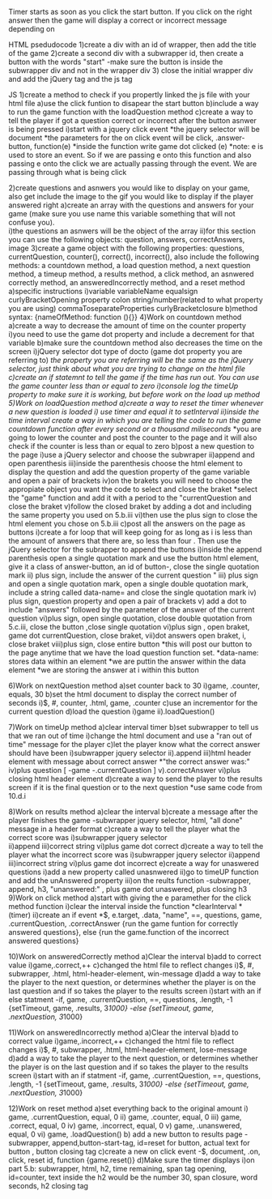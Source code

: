 Timer starts as soon as you click the start button. If you click on the right answer then the game will display a correct or incorrect message depending on 

HTML psedudocode
1)create a div with an id of wrapper, then add the title of the game
2)create a second div with a subwrapper id, then create a button with the words "start" 
    -make sure the button is inside the subwrapper div and not in the wrapper div
3) close the initial wrapper div and add the jQuery tag and the  js tag 

JS 
1)create a method to check if you propertly linked the js file with your html file 
    a)use the click funtion to disapear the start button
    b)include a way to run the game function with the loadQuestion method
    c)create a way to tell the player if got a question correct or incorrect after the button asnwer is being pressed <!--work here after completing 5.c.viii-->
        i)start with a jquery click event
            *the jquery selector will be document
            *the parameters for the on click event will be click, .answer-button, function(e)
            *inside the function write game dot clicked (e)
                *note: e is used to store an event. So if we are passing e onto this function and also passing e onto the click we are actually passing through the event. We are passing through what is being click <!--move to 9)click method-->

2)create questions and asnwers you would like to display on your game, also get include the image to the gif you would like to display if the player answered right
    a)create an array with the questions and answers for your game (make sure you use name this variable something that will not confuse you).  
        i)the questions an asnwers will be the object of the array
        ii)for this section you can use the following objects: question, answers, correctAnswers, image
3)create a game object with the following properties: questions, currentQuestion, counter(<!--here you are setting up how much time you want the player to have in order to answer a question-->), correct(<!--keeps track of correct answers-->), incorrect(<!--keeps track of incorrect answers the player makes-->), also include the following methods: a countdown method, a load question method, a next question method, a timeup method, a results method, a click method, an asnwered correctly method, an answeredIncorrectly method, and a reset method
    a)specific instructions 
        i)variable  variableName   equalsign    curlyBracketOpening     property        colon       string/number(related to what property you are using)       commaToseparateProperties   curlyBracketclosure
    b)method syntax: {nameOfMethod: function (){}}
4)Work on countdown method
    a)create a way to decrease the amount of time on the counter property
        i)you need to use the game dot property and include a decrement for that variable
    b)make sure the countdown method also decreases the time on the screen
        i)jQuery selector   dot     type of docto   (game dot property you are referring to)
            *the property you are referring will be the same as the jQuery selector, just think about what you are trying to change on the html file
    c)create an if statemnt to tell the game if the time has run out. You can use the game counter less than or equal to zero 
        i)console log the timeUp property to make sure it is working, but before work on the load up method
5)Work on loadQuestion  method
    a)create a way to reset the timer whenever a new question is loaded
        i) use timer and equal it to setInterval
        ii)inside the time interval create a way in which you are telling the code to run the game countdown function after every second or a thousand miliseconds*
            *you are going to lower the counter and post the counter to the page and it will also check if the counter is less than or equal to zero 
    b)post a new question to the page
        i)use a jQuery selector and choose the subwraper
        ii)append and open parenthesis
        iii)inside the parenthesis choose the html element to display the question and add the question property of the game variable and open a pair of brackets
        iv)on the brakets you will need to choose the appropiate object you want the code to select and close the braket
            *select the "game" function and add it with a period to the "currentQuestion and close the braket
        v)follow the closed braket by adding a dot and including the same property you used on 5.b.iii
        vi)then use the plus sign to close the html element you chose on 5.b.iii
    c)post all the answers on the page as buttons
        i)create a for loop that will keep going for as long as i is less than the amount of answers that there are, so less than four <!--i=0,i<question[game.Currentquestion].answers.length, i++-->. Then use the jQuery selector for the subrapper to append  the buttons
        i)inside the append parenthesis open a single quotation mark and use the button html element, give it a class of answer-button, an id of button-, close the single quotation mark
        ii) plus sign, include the answer of the current question <!--i-->"
        iii) plus sign and open a single quotation mark, open a single double quotation mark, include a string called data-name= <!--make sure you open a string by putting a single double quotation mark--> and close the single quotation mark
        iv) plus sign, question property <!--the question property starts with a single quotation bracket--> and open a pair of brackets <!--[Inside the brackets you will add the game dot currentQuestions]-->
        v) add a dot to include "answers" followed by the parameter of the answer of the current question
        vi)plus sign, open single quotation, close double quotation from 5.c.iii, close the button <!--'>'-->,close single quotation
        vi)plus sign <!--question-->, open braket, game dot currentQuestion, close braket, 
        vii)dot answers open braket, i, close braket
        viii)plus sign, close entire button <!--'</button>'--> *this will post our button to the page anytime that we have the load question function set.
            *data-name: stores data within an element
                *we are puttin the answer within the data element
            *we are storing the answer at i within this button
        <!--move to 1.c-->
             
6)Work on  nextQuestion method
    a)set counter back to 30 <!--this way the counter will go back to 30 after each question, otherwise the seconds from previous question would remain -->
        i)game, .counter, equals, 30
    b)set the html document to display the correct number of seconds
        i)$, #, counter, .html, game, .counter
    c)use an incrementor for the current question
    d)load the question 
        i)game
        ii).loadQuestion()
    <!--move to 7-->

7)Work on timeUp method
    a)clear interval timer
    b)set subwrapper to tell us that we ran out of time
        i)change the html document and use a "ran out of time" message for the player <!--see 10.c.i for reference-->
    c)let the player know what the correct answer should have been
        i)subwrapper jquery selector
        ii).append
        iii)html header element with message about correct answer 
            *"the correct answer was:"
        iv)plus question [
            -game
            -.currentQuestion
        ]
        v).correctAnswer
        vi)plus closing html header element
    d)create a way to send the player to the results screen if it is the final question or to the next question
        *use same code from 10.d.i 
    <!--move to 8-->


8)Work on results method
    a)clear the interval
    b)create a message after the player finishes the game
        -subwrapper jquery selector, html, "all done" message in a header format
    c)create a way to tell the player what the correct score was 
        i)subwrapper jquery selector  
        ii)append
        iii)correct string
        vi)plus game dot correct
    d)create a way to tell the player what the incorrect score was 
        i)subwrapper jquery selector
        ii)append
        iii)incorrect string
        vi)plus game dot incorrect
    e)create a way for unaswered questions
        i)add a new property called unasnwered <!--place it on step 3-->
        ii)go to timeUP function and add the unAnswered property <!--game.unanswered++-->
        iii)on the reults function 
            -subwrapper, append, h3, "unanswered:" , plus game dot unaswered, plus closing h3
        <!--move to step12-->
9)Work on click method
    a)start with giving the e paramether for the click method function
        i)clear the interval inside the function <!--we are clearing the interval because we don't want the timer to be running after we already clicked the button. We want it to stop at that point-->
            *clearInterval
            *(timer)
        ii)create an if event <!--think on what is it that you clicked-->
            *$, e.target, .data, "name", ==, questions, game, .currentQuestion, .correctAnswer {run the game funtion for correctly answered questions}, else {run the game.function of the incorrect answered questions}
            <!--At this point go to 10 and 11 console log them with either win or lose message to make sure it is working-->

10)Work on answeredCorrectly method
    a)Clear the interval
    b)add to correct value
        i)game,.correct,++
    c)changed the html file to reflect changes
        i)$, #, subwrapper, .html, html-header-element, win-message
    d)add a way to take the player to the next question, or determines whether the player is on the last question and if so takes the player to the results screen 
        i)start with an if else statment 
            -if, game, .currentQuestion, ==, questions, .length, -1 {setTimeout, game, .results, 3*1000}
            -else {setTimeout, game, .nextQuestion, 3*1000}
            <!--move to 11-->

11)Work on answeredIncorrectly method
    a)Clear the interval
    b)add to correct value
        i)game,.incorrect,++
    c)changed the html file to reflect changes
        i)$, #, subwrapper, .html, html-header-element, lose-message
    <!--let the player know what the correct answer should have been, use 7.c as reference-->
    d)add a way to take the player to the next question, or determines whether the player is on the last question and if so takes the player to the results screen 
        i)start with an if statment 
            -if, game, .currentQuestion, ==, questions, .length, -1 {setTimeout, game, .results, 3*1000}
            -else {setTimeout, game, .nextQuestion, 3*1000}
    <!--move to 6-->

12)Work on reset method
    a)set everything back to the original amount 
        i) game, .currentQuestion, equal, 0
        ii) game, .counter, equal, 0
        iii) game, .correct, equal, 0 
        iv) game, .incorrect, equal, 0
        v) game, .unanswered, equal, 0
        vi) game, .loadQuestion()
    b) add a new button to results page 
        -subwrapper, append,button-start-tag, id=reset for button, actual text for button <!--Reset-->, button closing tag
    c)create a new on click event <!--this will go on top of the questions variable-->
        -$, document, .on, click, reset id, function {game.reset()}
    d)Make sure the timer displays 
        i)on part 5.b: subwrapper, html, h2, time remaining, span tag opening, id=counter, text inside the h2 would be the number 30, span closure, word seconds, h2 closing tag


 

 

